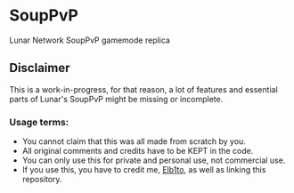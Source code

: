 # SoupPvP
 Lunar Network SoupPvP gamemode replica
 
## Disclaimer
This is a work-in-progress, for that reason, a lot of features and essential parts of Lunar's SoupPvP might be missing or incomplete.

### Usage terms:
  * You cannot claim that this was all made from scratch by you.
  * All original comments and credits have to be KEPT in the code.
  * You can only use this for private and personal use, not commercial use.
  * If you use this, you have to credit me, [Elb1to](https://github.com/Elb1to), as well as linking this repository.
